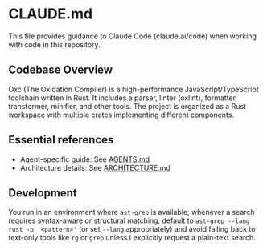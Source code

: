 # CLAUDE.md

This file provides guidance to Claude Code (claude.ai/code) when working with code in this repository.

## Codebase Overview

Oxc (The Oxidation Compiler) is a high-performance JavaScript/TypeScript toolchain written in Rust. It includes a parser, linter (oxlint), formatter, transformer, minifier, and other tools. The project is organized as a Rust workspace with multiple crates implementing different components.

## Essential references

- Agent-specific guide: See [AGENTS.md](AGENTS.md)
- Architecture details: See [ARCHITECTURE.md](ARCHITECTURE.md)

## Development

You run in an environment where `ast-grep` is available; whenever a search requires syntax-aware or structural matching, default to `ast-grep --lang rust -p '<pattern>'` (or set `--lang` appropriately) and avoid falling back to text-only tools like `rg` or `grep` unless I explicitly request a plain-text search.
